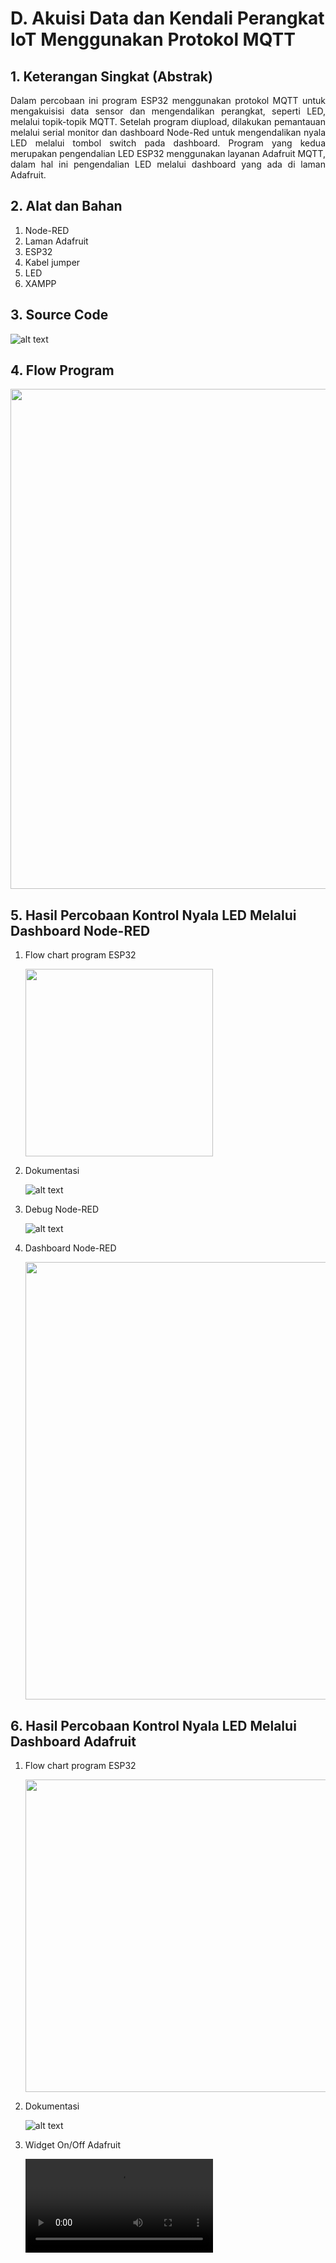 # D. Akuisi Data dan Kendali Perangkat IoT Menggunakan Protokol MQTT

## 1. Keterangan Singkat (Abstrak)
<p align="justify">Dalam percobaan ini program ESP32 menggunakan protokol MQTT untuk mengakuisisi data sensor dan mengendalikan perangkat, seperti LED, melalui topik-topik MQTT. Setelah program diupload, dilakukan pemantauan melalui serial monitor dan dashboard Node-Red untuk mengendalikan nyala LED melalui tombol switch pada dashboard. Program yang kedua merupakan pengendalian LED ESP32 menggunakan layanan Adafruit MQTT, dalam hal ini pengendalian LED melalui dashboard yang ada di laman Adafruit.
   
## 2. Alat dan Bahan
1. Node-RED
2. Laman Adafruit
3. ESP32
4. Kabel jumper
5. LED
6. XAMPP

## 3. Source Code

![alt text](https://github.com/rayabima/Embedded-System/blob/main/Jobsheet%204/D.%20Akuisi%20Data%20dan%20Kendali%20Perangkat%20IoT%20Menggunakan%20Protokol%20MQTT/Media/Penjelasan%20Kode.jpeg?raw=true)

## 4. Flow Program
<img src="https://github.com/brianrahma/system-embedded/blob/master/jobsheet%204/B.%20Transmisi%20Data%20Menggunakan%20Protokol%20HTTP/flow%20program%20.png" width="800">

## 5. Hasil Percobaan Kontrol Nyala LED Melalui Dashboard Node-RED

1. Flow chart program ESP32
   
   <img src="https://github.com/brianrahma/system-embedded/assets/82065700/6d63519d-f4b5-4fc5-b70b-da925b0001ee" width="300">
   
2. Dokumentasi
   
   ![alt text](https://github.com/rayabima/Embedded-System/blob/main/Jobsheet%204/D.%20Akuisi%20Data%20dan%20Kendali%20Perangkat%20IoT%20Menggunakan%20Protokol%20MQTT/Media/2.%20Dokumentasi%201.jpeg?raw=true)

3. Debug Node-RED
   
   ![alt text](https://github.com/rayabima/Embedded-System/blob/main/Jobsheet%204/D.%20Akuisi%20Data%20dan%20Kendali%20Perangkat%20IoT%20Menggunakan%20Protokol%20MQTT/Media/3.%20Debug%20Node-RED.jpeg?raw=true)
   
4. Dashboard Node-RED
   
   <img src="https://github.com/brianrahma/system-embedded/blob/master/jobsheet%204/D.%20Akuisi%20Data%20dan%20Kendali%20Perangkat%20IoT%20Menggunakan%20Protokol%20MQTT/dashboard1.png" width="700">

## 6. Hasil Percobaan Kontrol Nyala LED Melalui Dashboard Adafruit
1. Flow chart program ESP32

   <img src="https://github.com/brianrahma/system-embedded/assets/82065700/9986c798-6e72-4c3d-b454-1c55d0c21d70" width="500">

2. Dokumentasi
   
   ![alt text](https://github.com/rayabima/Embedded-System/blob/main/Jobsheet%204/D.%20Akuisi%20Data%20dan%20Kendali%20Perangkat%20IoT%20Menggunakan%20Protokol%20MQTT/Media/2.%20Dokumentasi%202.jpeg?raw=true)
   
3. Widget On/Off Adafruit
   
   ![alt text](https://github.com/rayabima/Embedded-System/blob/main/Jobsheet%204/D.%20Akuisi%20Data%20dan%20Kendali%20Perangkat%20IoT%20Menggunakan%20Protokol%20MQTT/Media/2.%20Dokumentasi.mp4?raw=true)
